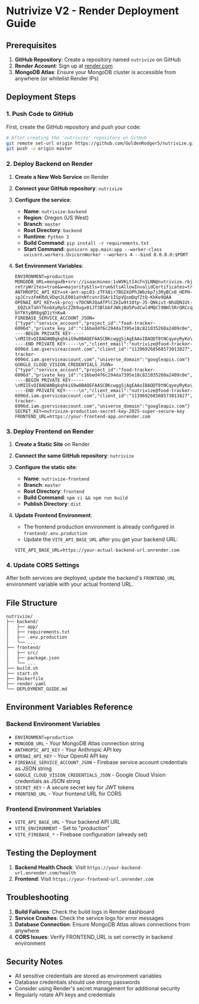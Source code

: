 # Nutrivize V2 - Render Deployment Guide

## Prerequisites

1. **GitHub Repository**: Create a repository named `nutrivize` on GitHub
2. **Render Account**: Sign up at [render.com](https://render.com)
3. **MongoDB Atlas**: Ensure your MongoDB cluster is accessible from anywhere (or whitelist Render IPs)

## Deployment Steps

### 1. Push Code to GitHub

First, create the GitHub repository and push your code:

```bash
# After creating the 'nutrivize' repository on GitHub
git remote set-url origin https://github.com/GoldenRodger5/nutrivize.git
git push -u origin master
```

### 2. Deploy Backend on Render

1. **Create a New Web Service** on Render
2. **Connect your GitHub repository**: `nutrivize`
3. **Configure the service**:
   - **Name**: `nutrivize-backend`
   - **Region**: Oregon (US West)
   - **Branch**: `master`
   - **Root Directory**: `backend`
   - **Runtime**: `Python 3`
   - **Build Command**: `pip install -r requirements.txt`
   - **Start Command**: `gunicorn app.main:app --worker-class uvicorn.workers.UvicornWorker --workers 4 --bind 0.0.0.0:$PORT`

4. **Set Environment Variables**:
   ```
   ENVIRONMENT=production
   MONGODB_URL=mongodb+srv://isaacmineo:1vWVKLtI4cFn1LNN@nutrivize.rbj6ly6.mongodb.net/nutrivize_v2?retryWrites=true&w=majority&tls=true&tlsAllowInvalidCertificates=true
   ANTHROPIC_API_KEY=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
   OPENAI_API_KEY=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
   FIREBASE_SERVICE_ACCOUNT_JSON={"type":"service_account","project_id":"food-tracker-6096d","private_key_id":"c16bed4f6c294da7395e18c821035260a2409c0e","private_key":"-----BEGIN PRIVATE KEY-----\nMIIEvQIBADANBgkqhkiG9w0BAQEFAASCBKcwggSjAgEAAoIBAQDT8tNCqyeyRyKo\nmLha1MODrEpofWAtSy1ovEnUBJXFfWglNV4axm3CG79mD6W9ILT3T3cZ+zMV/9EY\npM79sSLj4RA7zex+OwkukmGFXgpzms0fVDjXnEitMManPfxNi4ioxLAQdx/LCsOM\nXmNlIo7XuDiX4wk6LzTZ/Z5fmlAcQQA10ZcLJxAXTnZAYCbNdz2OiGXMgvZK33R3\nUYBc/ApvegKtXiaWraMsZ6cwRh0ncDTlZ+QHJBrL3zH7mY8ZpQO/hL0g1YpQ998r\nLb5Nwb9cWKROaoL5mobbpArikIsfsp9Vvu0sLJpzXu7Uyh8Vt3skwjrLAalTZYTw\n1mjllTndAgMBAAECggEADgsfR5UvopBnRRe/0pGzPE/eKxSjmsMW1ZAkR155mtK3\nlwxbzLDF9QA03mS+Oc0Nyi7QJXIpIGJvtSi2Z/jX5vsZDqost71E20eEgeG8fFlC\nRIeM4wk0usUDywqmydYrZ+m6AMOwrgA4lMRsSypon8KFFwtKdG1MT/70aQ4NRzhC\nDmWxXgxeYs9Q3w/YxFsH7kQp38FRtL7jiGuKkZNaA9igUhRtVvjEQ4jauXv/pFqd\nad3EE1aZAQgCX5EHhFNC9WTLGnOWPoaBU2nAVG9k4UupxxJ61ZaXI7vh3CbfHVav\nivajaVMvKkOBHPAT7r93RG5W68r3JFuEa1O+TXWdwQKBgQDzx5R5DZwysL0bcM+K\nCmW2Bi8PTMT9GrwcHvxTODA8cABkFWY9Tw05IdqsrvCH1ac13f44EANJ+S0tDw/2\nbdLSiYhjHuy0dAueeasl7u6JEJ+8LRwuX9xinmxv/l+N++WkV561X3GuVzsLTdOJ\nuNjHruhTG3QHvzgmSuPSipvPjwKBgQDeksHxDzhyGz4hjnAUfx5jVFKh6s1bTnnT\nSs3s+8ruxrlTokDD0h00fl0p6FGmRv5HxduMxdOvK63bWfGAximspQWQ8xVQ7Yb0\npepSTIrJZzu+dyyjW8f0qAEh3pVAzmCARaM85T5KBSfvMpDZWLU4ayUS2wVAdpdA\ncBP6FMDp0wKBgGSyWRsTyySJKuQt2hycJN1meoPoYyplo7Q9/F5nxE0CuracvEmw\n4LZrzIcuD/8b+uDeXQdNXf5tZgLJyP8y6DW9R9Ah0wbLNI12loKpynBlpIW3YH+r\naz51UDeGrHPazEXxR4aF8VBhiesmb63g4/K/xgmmOmyEyS3QG4E5bhjzAoGAMf+B\ntacXpPpdsKgQoWoU53dPwLPAQdyVHVPWgn/ljFHz28e9CMAwc1RXlUxs2w9jm7fk\no/DkppsHSRkhWS4qum+vmmogxbc188s5ohczrh6UmyqmSmQZvOnopzUbDh3OK8J4\n8vsETRhvahpP06NLwkq/X0b4HQ0G2SDUO/9hfqUCgYEAgPA5pn7wARH09tI+Rwj1\npMm5XXt32zNPJJIfVCVXKQt2SVbAqNxk9nuJ9RqgEWtHnUuJgHoMo43+SuGGDG0x\nDhfQuH6zySAz9fwEIu9YvnrwJPJv4xQaWjavpmWyxjnzZzM78BtA0HcLx/ayIKEH\n4b4bMk5bfApbyzXqlgY/Cik=\n-----END PRIVATE KEY-----\n","client_email":"nutrivize@food-tracker-6096d.iam.gserviceaccount.com","client_id":"113969268568573013827","auth_uri":"https://accounts.google.com/o/oauth2/auth","token_uri":"https://oauth2.googleapis.com/token","auth_provider_x509_cert_url":"https://www.googleapis.com/oauth2/v1/certs","client_x509_cert_url":"https://www.googleapis.com/robot/v1/metadata/x509/nutrivize%40food-tracker-6096d.iam.gserviceaccount.com","universe_domain":"googleapis.com"}
   GOOGLE_CLOUD_VISION_CREDENTIALS_JSON={"type":"service_account","project_id":"food-tracker-6096d","private_key_id":"c16bed4f6c294da7395e18c821035260a2409c0e","private_key":"-----BEGIN PRIVATE KEY-----\nMIIEvQIBADANBgkqhkiG9w0BAQEFAASCBKcwggSjAgEAAoIBAQDT8tNCqyeyRyKo\nmLha1MODrEpofWAtSy1ovEnUBJXFfWglNV4axm3CG79mD6W9ILT3T3cZ+zMV/9EY\npM79sSLj4RA7zex+OwkukmGFXgpzms0fVDjXnEitMManPfxNi4ioxLAQdx/LCsOM\nXmNlIo7XuDiX4wk6LzTZ/Z5fmlAcQQA10ZcLJxAXTnZAYCbNdz2OiGXMgvZK33R3\nUYBc/ApvegKtXiaWraMsZ6cwRh0ncDTlZ+QHJBrL3zH7mY8ZpQO/hL0g1YpQ998r\nLb5Nwb9cWKROaoL5mobbpArikIsfsp9Vvu0sLJpzXu7Uyh8Vt3skwjrLAalTZYTw\n1mjllTndAgMBAAECggEADgsfR5UvopBnRRe/0pGzPE/eKxSjmsMW1ZAkR155mtK3\nlwxbzLDF9QA03mS+Oc0Nyi7QJXIpIGJvtSi2Z/jX5vsZDqost71E20eEgeG8fFlC\nRIeM4wk0usUDywqmydYrZ+m6AMOwrgA4lMRsSypon8KFFwtKdG1MT/70aQ4NRzhC\nDmWxXgxeYs9Q3w/YxFsH7kQp38FRtL7jiGuKkZNaA9igUhRtVvjEQ4jauXv/pFqd\nad3EE1aZAQgCX5EHhFNC9WTLGnOWPoaBU2nAVG9k4UupxxJ61ZaXI7vh3CbfHVav\nivajaVMvKkOBHPAT7r93RG5W68r3JFuEa1O+TXWdwQKBgQDzx5R5DZwysL0bcM+K\nCmW2Bi8PTMT9GrwcHvxTODA8cABkFWY9Tw05IdqsrvCH1ac13f44EANJ+S0tDw/2\nbdLSiYhjHuy0dAueeasl7u6JEJ+8LRwuX9xinmxv/l+N++WkV561X3GuVzsLTdOJ\nuNjHruhTG3QHvzgmSuPSipvPjwKBgQDeksHxDzhyGz4hjnAUfx5jVFKh6s1bTnnT\nSs3s+8ruxrlTokDD0h00fl0p6FGmRv5HxduMxdOvK63bWfGAximspQWQ8xVQ7Yb0\npepSTIrJZzu+dyyjW8f0qAEh3pVAzmCARaM85T5KBSfvMpDZWLU4ayUS2wVAdpdA\ncBP6FMDp0wKBgGSyWRsTyySJKuQt2hycJN1meoPoYyplo7Q9/F5nxE0CuracvEmw\n4LZrzIcuD/8b+uDeXQdNXf5tZgLJyP8y6DW9R9Ah0wbLNI12loKpynBlpIW3YH+r\naz51UDeGrHPazEXxR4aF8VBhiesmb63g4/K/xgmmOmyEyS3QG4E5bhjzAoGAMf+B\ntacXpPpdsKgQoWoU53dPwLPAQdyVHVPWgn/ljFHz28e9CMAwc1RXlUxs2w9jm7fk\no/DkppsHSRkhWS4qum+vmmogxbc188s5ohczrh6UmyqmSmQZvOnopzUbDh3OK8J4\n8vsETRhvahpP06NLwkq/X0b4HQ0G2SDUO/9hfqUCgYEAgPA5pn7wARH09tI+Rwj1\npMm5XXt32zNPJJIfVCVXKQt2SVbAqNxk9nuJ9RqgEWtHnUuJgHoMo43+SuGGDG0x\nDhfQuH6zySAz9fwEIu9YvnrwJPJv4xQaWjavpmWyxjnzZzM78BtA0HcLx/ayIKEH\n4b4bMk5bfApbyzXqlgY/Cik=\n-----END PRIVATE KEY-----\n","client_email":"nutrivize@food-tracker-6096d.iam.gserviceaccount.com","client_id":"113969268568573013827","auth_uri":"https://accounts.google.com/o/oauth2/auth","token_uri":"https://oauth2.googleapis.com/token","auth_provider_x509_cert_url":"https://www.googleapis.com/oauth2/v1/certs","client_x509_cert_url":"https://www.googleapis.com/robot/v1/metadata/x509/nutrivize%40food-tracker-6096d.iam.gserviceaccount.com","universe_domain":"googleapis.com"}
   SECRET_KEY=nutrivize-production-secret-key-2025-super-secure-key
   FRONTEND_URL=https://your-frontend-app.onrender.com
   ```

### 3. Deploy Frontend on Render

1. **Create a Static Site** on Render
2. **Connect the same GitHub repository**: `nutrivize`
3. **Configure the static site**:
   - **Name**: `nutrivize-frontend`
   - **Branch**: `master`
   - **Root Directory**: `frontend`
   - **Build Command**: `npm ci && npm run build`
   - **Publish Directory**: `dist`

4. **Update Frontend Environment**:
   - The frontend production environment is already configured in `frontend/.env.production`
   - Update the `VITE_API_BASE_URL` after you get your backend URL:
   ```
   VITE_API_BASE_URL=https://your-actual-backend-url.onrender.com
   ```

### 4. Update CORS Settings

After both services are deployed, update the backend's `FRONTEND_URL` environment variable with your actual frontend URL.

## File Structure

```
nutrivize/
├── backend/
│   ├── app/
│   ├── requirements.txt
│   ├── .env.production
│   └── ...
├── frontend/
│   ├── src/
│   ├── package.json
│   └── ...
├── build.sh
├── start.sh
├── Dockerfile
├── render.yaml
└── DEPLOYMENT_GUIDE.md
```

## Environment Variables Reference

### Backend Environment Variables
- `ENVIRONMENT=production`
- `MONGODB_URL` - Your MongoDB Atlas connection string
- `ANTHROPIC_API_KEY` - Your Anthropic API key
- `OPENAI_API_KEY` - Your OpenAI API key
- `FIREBASE_SERVICE_ACCOUNT_JSON` - Firebase service account credentials as JSON string
- `GOOGLE_CLOUD_VISION_CREDENTIALS_JSON` - Google Cloud Vision credentials as JSON string
- `SECRET_KEY` - A secure secret key for JWT tokens
- `FRONTEND_URL` - Your frontend URL for CORS

### Frontend Environment Variables
- `VITE_API_BASE_URL` - Your backend API URL
- `VITE_ENVIRONMENT` - Set to "production"
- `VITE_FIREBASE_*` - Firebase configuration (already set)

## Testing the Deployment

1. **Backend Health Check**: Visit `https://your-backend-url.onrender.com/health`
2. **Frontend**: Visit `https://your-frontend-url.onrender.com`

## Troubleshooting

1. **Build Failures**: Check the build logs in Render dashboard
2. **Service Crashes**: Check the service logs for error messages
3. **Database Connection**: Ensure MongoDB Atlas allows connections from anywhere
4. **CORS Issues**: Verify FRONTEND_URL is set correctly in backend environment

## Security Notes

- All sensitive credentials are stored as environment variables
- Database credentials should use strong passwords
- Consider using Render's secret management for additional security
- Regularly rotate API keys and credentials
